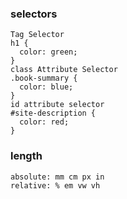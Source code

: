 ### selectors
```
Tag Selector
h1 {
  color: green;
}
class Attribute Selector
.book-summary {
  color: blue;
}
id attribute selector
#site-description {
  color: red;
}
```
### length
```
absolute: mm cm px in
relative: % em vw vh
```

